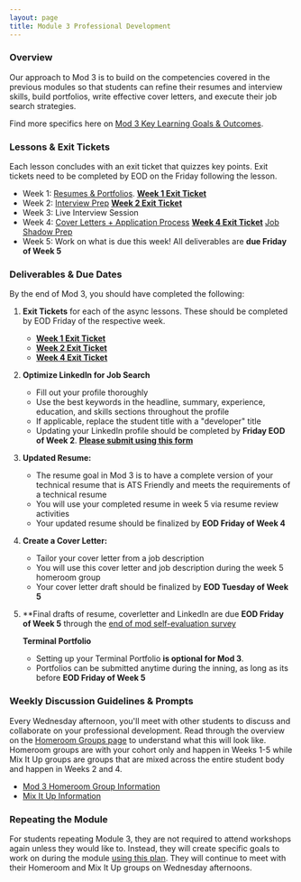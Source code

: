 ```yaml
---
layout: page
title: Module 3 Professional Development
---
```


### Overview
Our approach to Mod 3 is to build on the competencies covered in the previous modules so that students can refine their resumes and interview skills, build portfolios, write effective cover letters, and execute their job search strategies.

Find more specifics here on [Mod 3 Key Learning Goals & Outcomes](/module_three/mod3_learning_goals).

### Lessons & Exit Tickets
Each lesson concludes with an exit ticket that quizzes key points.  Exit tickets need to be completed by EOD on the Friday following the lesson. 

* Week 1: [Resumes & Portfolios](/module_three/mod3_week1). **[Week 1 Exit Ticket](https://forms.gle/eZF3XUagA4SS7p7m6)**
* Week 2: [Interview Prep](/module_three/mod3_week5) **[Week 2 Exit Ticket](https://forms.gle/1WHVG6iiHX6bkfS97)**
* Week 3: Live Interview Session
* Week 4: [Cover Letters + Application Process](https://careerdev.turing.edu/module_three/week_3_coverletter) **[Week 4 Exit Ticket](https://forms.gle/uaftT1VbePHcisGn8)**
         [Job Shadow Prep](/module_three/job_shadow_overview) 
* Week 5: Work on what is due this week! All deliverables are **due Friday of Week 5**

### Deliverables & Due Dates
By the end of Mod 3, you should have completed the following:

1. **Exit Tickets** for each of the async lessons. These should be completed by EOD Friday of the respective week.
   * **[Week 1 Exit Ticket](https://forms.gle/eZF3XUagA4SS7p7m6)**
   * **[Week 2 Exit Ticket](https://forms.gle/1WHVG6iiHX6bkfS97)**
   * **[Week 4 Exit Ticket](https://forms.gle/uaftT1VbePHcisGn8)**
   
2. **Optimize LinkedIn for Job Search**
   * Fill out your profile thoroughly
   * Use the best keywords in the headline, summary, experience, education, and skills sections throughout the profile
   * If applicable, replace the student title with a "developer" title
   * Updating your LinkedIn profile should be completed by **Friday EOD of Week 2**.
     **[Please submit using this form](https://airtable.com/shrFz0otWHY0hfaNO)**  
   
3. **Updated Resume:**
   * The resume goal in Mod 3 is to have a complete version of your technical resume that is ATS Friendly and meets the requirements of a technical          resume
   * You will use your completed resume in week 5 via resume review activities
   * Your updated resume should be finalized by **EOD Friday of Week 4**
   
4. **Create a Cover Letter:** 
   * Tailor your cover letter from a job description
   * You will use this cover letter and job description during the week 5 homeroom group
   * Your cover letter draft should be finalized by **EOD Tuesday of Week 5**  
   
5. **Final drafts of resume, coverletter and LinkedIn are due **EOD Friday of Week 5** through the [end of mod self-evaluation survey](https://airtable.com/shrBZWvdZfHSeey57) 

 
   **Terminal Portfolio**  
   * Setting up your Terminal Portfolio **is optional for Mod 3**. 
   * Portfolios can be submitted anytime during the inning, as long as its before **EOD Friday of Week 5**
 
### Weekly Discussion Guidelines & Prompts
Every Wednesday afternoon, you'll meet with other students to discuss and collaborate on your professional development. Read through the overview on the [Homeroom Groups page](/student_discussion_groups/index) to understand what this will look like. Homeroom groups are with your cohort only and happen in Weeks 1-5 while Mix It Up groups are groups that are mixed across the entire student body and happen in Weeks 2 and 4.

* [Mod 3 Homeroom Group Information](/student_discussion_groups/mod3_homeroom_discussion_prompts)
* [Mix It Up Information](/mixed_groups)

### Repeating the Module
For students repeating Module 3, they are not required to attend workshops again unless they would like to. Instead, they will create specific goals to work on during the module [using this plan](/module_three/m3_repeat_plan). They will continue to meet with their Homeroom and Mix It Up groups on Wednesday afternoons. 
